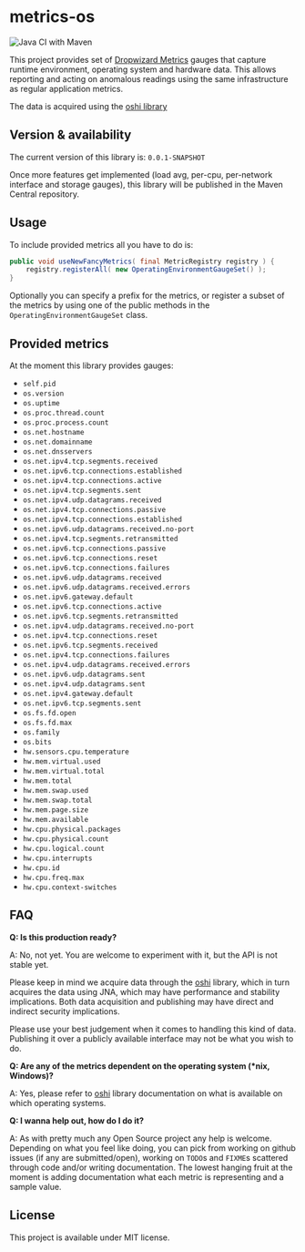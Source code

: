 # metrics-os

![Java CI with Maven](https://github.com/tguzik/metrics-os/workflows/Java%20CI%20with%20Maven/badge.svg?branch=master)

This project provides set of [Dropwizard Metrics](https://github.com/dropwizard/metrics) gauges that capture runtime
environment, operating system and hardware data. This allows reporting and acting on anomalous readings using the
same infrastructure as regular application metrics.

The data is acquired using the [oshi library](https://github.com/oshi/oshi) 


## Version & availability
The current version of this library is: `0.0.1-SNAPSHOT`

Once more features get implemented (load avg, per-cpu, per-network interface and storage gauges), this library
will be published in the Maven Central repository. 


## Usage
To include provided metrics all you have to do is:

```java
public void useNewFancyMetrics( final MetricRegistry registry ) {
    registry.registerAll( new OperatingEnvironmentGaugeSet() );
} 
```

Optionally you can specify a prefix for the metrics, or register a subset of the metrics by using one of the public
methods in the `OperatingEnvironmentGaugeSet` class.


## Provided metrics
At the moment this library provides gauges:

* `self.pid`
* `os.version`
* `os.uptime`
* `os.proc.thread.count`
* `os.proc.process.count`
* `os.net.hostname`
* `os.net.domainname`
* `os.net.dnsservers`
* `os.net.ipv4.tcp.segments.received`
* `os.net.ipv6.tcp.connections.established`
* `os.net.ipv4.tcp.connections.active`
* `os.net.ipv4.tcp.segments.sent`
* `os.net.ipv4.udp.datagrams.received`
* `os.net.ipv4.tcp.connections.passive`
* `os.net.ipv4.tcp.connections.established`
* `os.net.ipv6.udp.datagrams.received.no-port`
* `os.net.ipv4.tcp.segments.retransmitted`
* `os.net.ipv6.tcp.connections.passive`
* `os.net.ipv6.tcp.connections.reset`
* `os.net.ipv6.tcp.connections.failures`
* `os.net.ipv6.udp.datagrams.received`
* `os.net.ipv6.udp.datagrams.received.errors`
* `os.net.ipv6.gateway.default`
* `os.net.ipv6.tcp.connections.active`
* `os.net.ipv6.tcp.segments.retransmitted`
* `os.net.ipv4.udp.datagrams.received.no-port`
* `os.net.ipv4.tcp.connections.reset`
* `os.net.ipv6.tcp.segments.received`
* `os.net.ipv4.tcp.connections.failures`
* `os.net.ipv4.udp.datagrams.received.errors`
* `os.net.ipv6.udp.datagrams.sent`
* `os.net.ipv4.udp.datagrams.sent`
* `os.net.ipv4.gateway.default`
* `os.net.ipv6.tcp.segments.sent`
* `os.fs.fd.open`
* `os.fs.fd.max`
* `os.family`
* `os.bits`
* `hw.sensors.cpu.temperature`
* `hw.mem.virtual.used`
* `hw.mem.virtual.total`
* `hw.mem.total`
* `hw.mem.swap.used`
* `hw.mem.swap.total`
* `hw.mem.page.size`
* `hw.mem.available`
* `hw.cpu.physical.packages`
* `hw.cpu.physical.count`
* `hw.cpu.logical.count`
* `hw.cpu.interrupts`
* `hw.cpu.id`
* `hw.cpu.freq.max`
* `hw.cpu.context-switches`


## FAQ

**Q: Is this production ready?**

A: No, not yet. You are welcome to experiment with it, but the API is not stable yet. 

Please keep in mind we acquire data through the [oshi](https://github.com/oshi/oshi) library, which in turn
acquires the data using JNA, which may have performance and stability implications. Both data acquisition and
publishing may have direct and indirect security implications. 

Please use your best judgement when it comes to handling this kind of data. Publishing it over a publicly available
interface may not be what you wish to do.


**Q: Are any of the metrics dependent on the operating system (\*nix, Windows)?**

A: Yes, please refer to [oshi](https://github.com/oshi/oshi) library documentation on what is available on which 
operating systems. 


**Q: I wanna help out, how do I do it?** 

A: As with pretty much any Open Source project any help is welcome. Depending on what you feel like doing, you can
pick from working on github issues (if any are submitted/open), working on `TODO`s and `FIXME`s scattered through
code and/or writing documentation. The lowest hanging fruit at the moment is adding documentation what each metric is
representing and a sample value.


## License 

This project is available under MIT license. 


